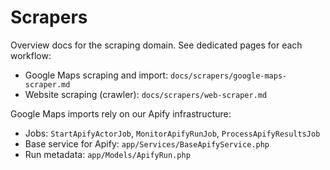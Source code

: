 # Scrapers

Overview docs for the scraping domain. See dedicated pages for each workflow:

- Google Maps scraping and import: `docs/scrapers/google-maps-scraper.md`
- Website scraping (crawler): `docs/scrapers/web-scraper.md`

Google Maps imports rely on our Apify infrastructure:
- Jobs: `StartApifyActorJob`, `MonitorApifyRunJob`, `ProcessApifyResultsJob`
- Base service for Apify: `app/Services/BaseApifyService.php`
- Run metadata: `app/Models/ApifyRun.php`
